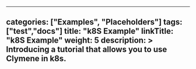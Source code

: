 
---
categories: ["Examples", "Placeholders"]
tags: ["test","docs"]
title: "k8S Example"
linkTitle: "k8S Example"
weight: 5
description: >
  Introducing a tutorial that allows you to use Clymene in k8s.
---

